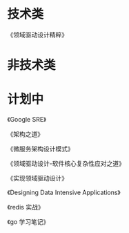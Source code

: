 # 技术类

《领域驱动设计精粹》



# 非技术类



# 计划中

《Google SRE》

《架构之道》

《微服务架构设计模式》

《领域驱动设计-软件核心复杂性应对之道》

《实现领域驱动设计》

《Designing Data Intensive Applications》

《redis 实战》

《go 学习笔记》